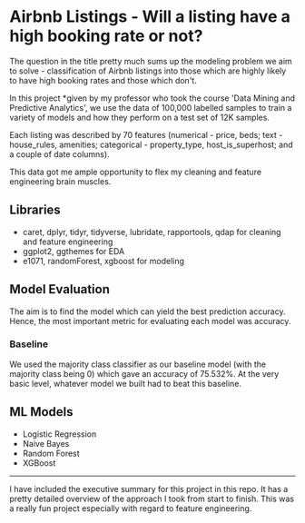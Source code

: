 # Airbnb Listings - Will a listing have a high booking rate or not?

The question in the title pretty much sums up the modeling problem we aim to solve - classification of Airbnb listings into those which are highly likely to have high booking rates and those which don't.

In this project *given by my professor who took the course 'Data Mining and Predictive Analytics', we use the data of 100,000 labelled samples to train a variety of models and how they perform on a test set of 12K samples. 

Each listing was described by 70 features (numerical - price, beds; text - house_rules, amenities; categorical - property_type, host_is_superhost; and a couple of date columns). 

This data got me ample opportunity to flex my cleaning and feature engineering brain muscles. 

## Libraries 

- caret, dplyr, tidyr, tidyverse, lubridate, rapportools, qdap for cleaning and feature engineering
- ggplot2, ggthemes for EDA
- e1071, randomForest, xgboost for modeling

## Model Evaluation

The aim is to find the model which can yield the best prediction accuracy. Hence, the most important metric for evaluating each model was accuracy. 

### Baseline

We used the majority class classifier as our baseline model (with the majority class being 0) which gave an accuracy of 75.532%. At the very basic level, whatever model we built had to beat this baseline. 


## ML Models

- Logistic Regression
- Naive Bayes
- Random Forest
- XGBoost

_________________________________________

I have included the executive summary for this project in this repo. It has a pretty detailed overview of the approach I took from start to finish. 
This was a really fun project especially with regard to feature engineering.
